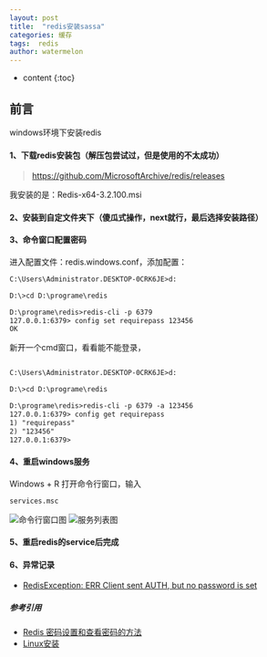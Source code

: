 ```yaml
---
layout: post
title:  "redis安装sassa"
categories: 缓存
tags:  redis
author: watermelon
---
```

* content
{:toc}

## 前言
windows环境下安装redis



#### 1、下载redis安装包（解压包尝试过，但是使用的不太成功）
> https://github.com/MicrosoftArchive/redis/releases

我安装的是：Redis-x64-3.2.100.msi

#### 2、安装到自定文件夹下（傻瓜式操作，next就行，最后选择安装路径）

#### 3、命令窗口配置密码
进入配置文件：redis.windows.conf，添加配置：
```xml
C:\Users\Administrator.DESKTOP-0CRK6JE>d:

D:\>cd D:\programe\redis

D:\programe\redis>redis-cli -p 6379 
127.0.0.1:6379> config set requirepass 123456
OK  
```
新开一个cmd窗口，看看能不能登录，
```xml

C:\Users\Administrator.DESKTOP-0CRK6JE>d:

D:\>cd D:\programe\redis

D:\programe\redis>redis-cli -p 6379 -a 123456
127.0.0.1:6379> config get requirepass
1) "requirepass"
2) "123456"
127.0.0.1:6379>
```


#### 4、重启windows服务
Windows + R 打开命令行窗口，输入
```xml
services.msc
```
![命令行窗口图](url)
![服务列表图](url)



#### 5、重启redis的service后完成

#### 6、异常记录
* [RedisException: ERR Client sent AUTH, but no password is set](https://blog.csdn.net/rchm8519/article/details/48347797)

##### 参考引用
* [Redis 密码设置和查看密码的方法](https://www.jb51.net/article/137916.htm)
* [Linux安装](https://www.cnblogs.com/it-cen/p/4295984.html)


